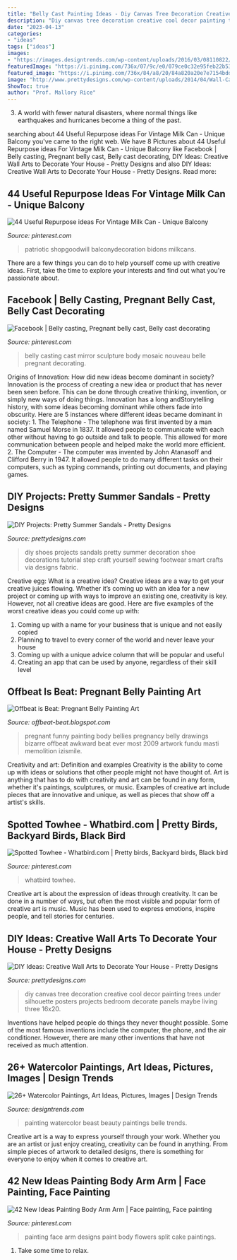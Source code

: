 ```yaml
---
title: "Belly Cast Painting Ideas - Diy Canvas Tree Decoration Creative Cool Decor Painting Trees Under Silhouette Posters Projects Bedroom Decorate Panels Maybe Living Three 16x20"
description: "Diy canvas tree decoration creative cool decor painting trees under silhouette posters projects bedroom decorate panels maybe living three 16x20"
date: "2023-04-13"
categories:
- "ideas"
tags: ["ideas"]
images:
- "https://images.designtrends.com/wp-content/uploads/2016/03/08110822/Beauty-and-the-Beast-Watercolor-Painting.jpg"
featuredImage: "https://i.pinimg.com/736x/07/9c/e0/079ce0c32e95feb22b53c093e2d97947--birds.jpg"
featured_image: "https://i.pinimg.com/736x/84/a8/20/84a820a20e7e7154bddb7b3ba9e71800.jpg"
image: "http://www.prettydesigns.com/wp-content/uploads/2014/04/Wall-Canvas-Art.jpg"
ShowToc: true
author: "Prof. Mallory Rice"
---
```



3. A world with fewer natural disasters, where normal things like earthquakes and hurricanes become a thing of the past. 

	

		
searching about 44 Useful Repurpose ideas For Vintage Milk Can - Unique Balcony you've came to the right web. We have 8 Pictures about 44 Useful Repurpose ideas For Vintage Milk Can - Unique Balcony like Facebook | Belly casting, Pregnant belly cast, Belly cast decorating, DIY Ideas: Creative Wall Arts to Decorate Your House - Pretty Designs and also DIY Ideas: Creative Wall Arts to Decorate Your House - Pretty Designs. Read more:
		
    
## 44 Useful Repurpose Ideas For Vintage Milk Can - Unique Balcony

<img loading=lazy src="https://i.pinimg.com/736x/c3/08/53/c3085302ecde6736343d7f76e6fec388.jpg" onerror="this.onerror=null;this.src='https://tse2.mm.bing.net/th?id=OIP.k0IqXZyTJZAeANNowNRtIgHaLx&amp;pid=15.1';" alt="44 Useful Repurpose ideas For Vintage Milk Can - Unique Balcony">

_Source: pinterest.com_

>patriotic shopgoodwill balconydecoration bidons milkcans. 

	

There are a few things you can do to help yourself come up with creative ideas. First, take the time to explore your interests and find out what you're passionate about.

    
## Facebook | Belly Casting, Pregnant Belly Cast, Belly Cast Decorating

<img loading=lazy src="https://i.pinimg.com/736x/65/94/24/659424d322fc4909eeecb331ee033e85--belly-cast-ideas-belly-casting.jpg" onerror="this.onerror=null;this.src='https://tse1.mm.bing.net/th?id=OIP.ru3xmYegDhb7ava3zI1q-QHaJ4&amp;pid=15.1';" alt="Facebook | Belly casting, Pregnant belly cast, Belly cast decorating">

_Source: pinterest.com_

>belly casting cast mirror sculpture body mosaic nouveau belle pregnant decorating. 

	

Origins of Innovation: How did new ideas become dominant in society?
Innovation is the process of creating a new idea or product that has never been seen before. This can be done through creative thinking, invention, or simply new ways of doing things. Innovation has a long andStorytelling history, with some ideas becoming dominant while others fade into obscurity. Here are 5 instances where different ideas became dominant in society: 1. The Telephone - The telephone was first invented by a man named Samuel Morse in 1837. It allowed people to communicate with each other without having to go outside and talk to people. This allowed for more communication between people and helped make the world more efficient. 2. The Computer - The computer was invented by John Atanasoff and Clifford Berry in 1947. It allowed people to do many different tasks on their computers, such as typing commands, printing out documents, and playing games.

    
## DIY Projects: Pretty Summer Sandals - Pretty Designs

<img loading=lazy src="http://www.prettydesigns.com/wp-content/uploads/2014/08/DIY-Shoes.jpg" onerror="this.onerror=null;this.src='https://tse3.mm.bing.net/th?id=OIP.OONHGZRuDv2J363PAnxzPQHaPs&amp;pid=15.1';" alt="DIY Projects: Pretty Summer Sandals - Pretty Designs">

_Source: prettydesigns.com_

>diy shoes projects sandals pretty summer decoration shoe decorations tutorial step craft yourself sewing footwear smart crafts via designs fabric. 

	

Creative egg: What is a creative idea?
Creative ideas are a way to get your creative juices flowing. Whether it’s coming up with an idea for a new project or coming up with ways to improve an existing one, creativity is key. However, not all creative ideas are good. Here are five examples of the worst creative ideas you could come up with:
1. Coming up with a name for your business that is unique and not easily copied
2. Planning to travel to every corner of the world and never leave your house
3. Coming up with a unique advice column that will be popular and useful
4. Creating an app that can be used by anyone, regardless of their skill level

    
## Offbeat Is Beat: Pregnant Belly Painting Art

<img loading=lazy src="https://4.bp.blogspot.com/_my5OGIJd4kM/Sgq56gQpmBI/AAAAAAAAFSc/ORwqOofbCkw/s400/Pregnant_Belly_Art-009.jpg" onerror="this.onerror=null;this.src='https://tse4.mm.bing.net/th?id=OIP.AHNm5aV4YTIzniD81q9SuQHaLk&amp;pid=15.1';" alt="Offbeat is Beat: Pregnant Belly Painting Art">

_Source: offbeat-beat.blogspot.com_

>pregnant funny painting body bellies pregnancy belly drawings bizarre offbeat awkward beat ever most 2009 artwork fundu masti memolition izismile. 

	

Creativity and art: Definition and examples
Creativity is the ability to come up with ideas or solutions that other people might not have thought of. Art is anything that has to do with creativity and art can be found in any form, whether it's paintings, sculptures, or music. Examples of creative art include pieces that are innovative and unique, as well as pieces that show off a artist's skills.

    
## Spotted Towhee - Whatbird.com | Pretty Birds, Backyard Birds, Black Bird

<img loading=lazy src="https://i.pinimg.com/736x/07/9c/e0/079ce0c32e95feb22b53c093e2d97947--birds.jpg" onerror="this.onerror=null;this.src='https://tse1.mm.bing.net/th?id=OIP.sccSZ0v4lpfblVmPjP3QNwHaJQ&amp;pid=15.1';" alt="Spotted Towhee - Whatbird.com | Pretty birds, Backyard birds, Black bird">

_Source: pinterest.com_

>whatbird towhee. 

	

Creative art is about the expression of ideas through creativity. It can be done in a number of ways, but often the most visible and popular form of creative art is music. Music has been used to express emotions, inspire people, and tell stories for centuries.

    
## DIY Ideas: Creative Wall Arts To Decorate Your House - Pretty Designs

<img loading=lazy src="http://www.prettydesigns.com/wp-content/uploads/2014/04/Wall-Canvas-Art.jpg" onerror="this.onerror=null;this.src='https://tse3.mm.bing.net/th?id=OIP.Z4v_TNCr45ue1DQWEHWXpAHaJ3&amp;pid=15.1';" alt="DIY Ideas: Creative Wall Arts to Decorate Your House - Pretty Designs">

_Source: prettydesigns.com_

>diy canvas tree decoration creative cool decor painting trees under silhouette posters projects bedroom decorate panels maybe living three 16x20. 

	

Inventions have helped people do things they never thought possible. Some of the most famous inventions include the computer, the phone, and the air conditioner. However, there are many other inventions that have not received as much attention.

    
## 26+ Watercolor Paintings, Art Ideas, Pictures, Images | Design Trends

<img loading=lazy src="https://images.designtrends.com/wp-content/uploads/2016/03/08110822/Beauty-and-the-Beast-Watercolor-Painting.jpg" onerror="this.onerror=null;this.src='https://tse1.mm.bing.net/th?id=OIP.bAKgtD541jTremUnsToBIAHaJ4&amp;pid=15.1';" alt="26+ Watercolor Paintings, Art Ideas, Pictures, Images | Design Trends">

_Source: designtrends.com_

>painting watercolor beast beauty paintings belle trends. 

	

Creative art is a way to express yourself through your work. Whether you are an artist or just enjoy creating, creativity can be found in anything. From simple pieces of artwork to detailed designs, there is something for everyone to enjoy when it comes to creative art.

    
## 42 New Ideas Painting Body Arm Arm | Face Painting, Face Painting

<img loading=lazy src="https://i.pinimg.com/736x/84/a8/20/84a820a20e7e7154bddb7b3ba9e71800.jpg" onerror="this.onerror=null;this.src='https://tse1.mm.bing.net/th?id=OIP.iEJ4t4zEEPY_WHR0hrWDuAAAAA&amp;pid=15.1';" alt="42 New Ideas Painting Body Arm Arm | Face painting, Face painting">

_Source: pinterest.com_

>painting face arm designs paint body flowers split cake paintings. 

	

1. Take some time to relax.


